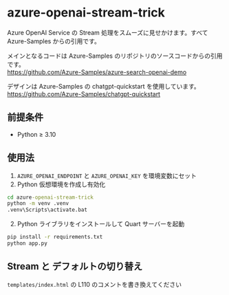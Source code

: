 # azure-openai-stream-trick
Azure OpenAI Service の Stream 処理をスムーズに見せかけます。すべて Azure-Samples からの引用です。

メインとなるコードは Azure-Samples のリポジトリのソースコードからの引用です。<br>
https://github.com/Azure-Samples/azure-search-openai-demo

デザインは Azure-Samples の chatgpt-quickstart を使用しています。<br>
https://github.com/Azure-Samples/chatgpt-quickstart

## 前提条件
- Python ≥ 3.10

## 使用法
1. `AZURE_OPENAI_ENDPOINT` と `AZURE_OPENAI_KEY` を環境変数にセット
1. Python 仮想環境を作成し有効化

```cmd
cd azure-openai-stream-trick
python -m venv .venv
.venv\Scripts\activate.bat
```

2. Python ライブラリをインストールして Quart サーバーを起動
```cmd
pip install -r requirements.txt
python app.py
```

## Stream と デフォルトの切り替え
`templates/index.html` の L110 のコメントを書き換えてください